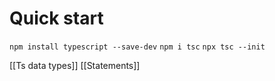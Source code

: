 
# Quick start
`npm install typescript --save-dev`
`npm i tsc`
`npx tsc --init`

[[Ts data types]]
[[Statements]]